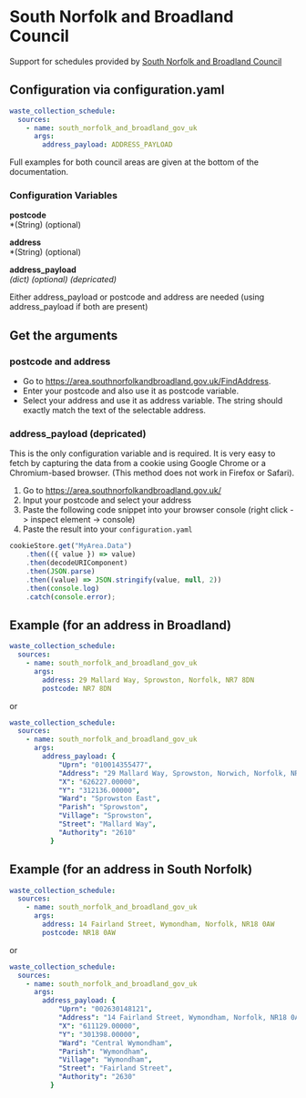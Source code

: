# South Norfolk and Broadland Council

Support for schedules provided by [South Norfolk and Broadland Council](https://www.southnorfolkandbroadland.gov.uk/rubbish/find-bin-collection-day)

## Configuration via configuration.yaml

```yaml
waste_collection_schedule:
  sources:
    - name: south_norfolk_and_broadland_gov_uk
      args:
        address_payload: ADDRESS_PAYLOAD
```

Full examples for both council areas are given at the bottom of the documentation.

### Configuration Variables

**postcode**  
*(String) (optional)  

**address**  
*(String) (optional)  

**address_payload**  
*(dict) (optional) (depricated)*  

Either address_payload or postcode and address are needed (using address_payload if both are present)

## Get the arguments

### postcode and address

- Go to <https://area.southnorfolkandbroadland.gov.uk/FindAddress>.
- Enter your postcode and also use it as postcode variable.
- Select your address and use it as address variable. The string should exactly match the text of the selectable address.

### address_payload (depricated)

This is the only configuration variable and is required. It is very easy to fetch by capturing the data from a cookie using Google Chrome or a Chromium-based browser. (This method does not work in Firefox or Safari).
1. Go to https://area.southnorfolkandbroadland.gov.uk/
2. Input your postcode and select your address
3. Paste the following code snippet into your browser console (right click -> inspect element -> console)
4. Paste the result into your `configuration.yaml`

```js
cookieStore.get("MyArea.Data")
    .then(({ value }) => value)
    .then(decodeURIComponent)
    .then(JSON.parse)
    .then((value) => JSON.stringify(value, null, 2))
    .then(console.log)
    .catch(console.error);
```

## Example (for an address in Broadland)

```yaml
waste_collection_schedule:
  sources:
    - name: south_norfolk_and_broadland_gov_uk
      args:
        address: 29 Mallard Way, Sprowston, Norfolk, NR7 8DN
        postcode: NR7 8DN
```

or

```yaml
waste_collection_schedule:
  sources:
    - name: south_norfolk_and_broadland_gov_uk
      args:
        address_payload: {
            "Uprn": "010014355477",
            "Address": "29 Mallard Way, Sprowston, Norwich, Norfolk, NR7 8DN",
            "X": "626227.00000",
            "Y": "312136.00000",
            "Ward": "Sprowston East",
            "Parish": "Sprowston",
            "Village": "Sprowston",
            "Street": "Mallard Way",
            "Authority": "2610"
          }
```

## Example (for an address in South Norfolk)

```yaml
waste_collection_schedule:
  sources:
    - name: south_norfolk_and_broadland_gov_uk
      args:
        address: 14 Fairland Street, Wymondham, Norfolk, NR18 0AW
        postcode: NR18 0AW
```

or

```yaml
waste_collection_schedule:
  sources:
    - name: south_norfolk_and_broadland_gov_uk
      args:
        address_payload: {
            "Uprn": "002630148121",
            "Address": "14 Fairland Street, Wymondham, Norfolk, NR18 0AW",
            "X": "611129.00000",
            "Y": "301398.00000",
            "Ward": "Central Wymondham",
            "Parish": "Wymondham",
            "Village": "Wymondham",
            "Street": "Fairland Street",
            "Authority": "2630"
          }
```
